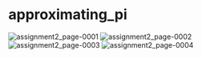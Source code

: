 # approximating_pi
![assignment2_page-0001](https://user-images.githubusercontent.com/107786677/178431488-28e5d05f-e67e-4b3d-84fd-7311f898c386.jpg)
![assignment2_page-0002](https://user-images.githubusercontent.com/107786677/178431466-96a3bd58-bd32-4bd0-9e26-e00d1b7db029.jpg)
![assignment2_page-0003](https://user-images.githubusercontent.com/107786677/178431475-8ee5275f-d256-46bb-8430-2b19f1bcd4b4.jpg)
![assignment2_page-0004](https://user-images.githubusercontent.com/107786677/178431484-6c5aec85-89ff-4049-a072-803ddbd9ad9e.jpg)



